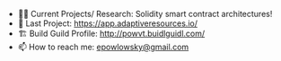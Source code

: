 - 👨‍💻 Current Projects/ Research: Solidity smart contract architectures!
- 🎉 Last Project: https://app.adaptiveresources.io/
- 🏗️ Build Guild Profile: http://powvt.buidlguidl.com/ 
- 📫 How to reach me: epowlowsky@gmail.com

